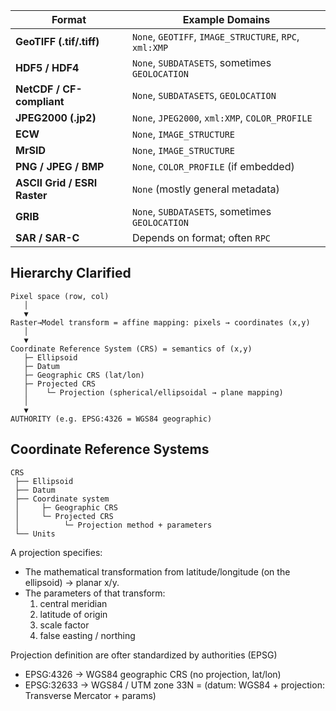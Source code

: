 | Format                       | Example Domains                                        |
| ---------------------------- | ------------------------------------------------------ |
| **GeoTIFF (.tif/.tiff)**     | `None`, `GEOTIFF`, `IMAGE_STRUCTURE`, `RPC`, `xml:XMP` |
| **HDF5 / HDF4**              | `None`, `SUBDATASETS`, sometimes `GEOLOCATION`         |
| **NetCDF / CF-compliant**    | `None`, `SUBDATASETS`, `GEOLOCATION`                   |
| **JPEG2000 (.jp2)**          | `None`, `JPEG2000`, `xml:XMP`, `COLOR_PROFILE`         |
| **ECW**                      | `None`, `IMAGE_STRUCTURE`                              |
| **MrSID**                    | `None`, `IMAGE_STRUCTURE`                              |
| **PNG / JPEG / BMP**         | `None`, `COLOR_PROFILE` (if embedded)                  |
| **ASCII Grid / ESRI Raster** | `None` (mostly general metadata)                       |
| **GRIB**                     | `None`, `SUBDATASETS`, sometimes `GEOLOCATION`         |
| **SAR / SAR-C**              | Depends on format; often `RPC`                         |


## Hierarchy Clarified

```
Pixel space (row, col)
   │
   ▼
Raster→Model transform = affine mapping: pixels → coordinates (x,y)
   │
   ▼
Coordinate Reference System (CRS) = semantics of (x,y)
   ├─ Ellipsoid
   ├─ Datum
   ├─ Geographic CRS (lat/lon)
   ├─ Projected CRS
   │    └─ Projection (spherical/ellipsoidal → plane mapping)
   │
   ▼
AUTHORITY (e.g. EPSG:4326 = WGS84 geographic)
```

## Coordinate Reference Systems 

```
CRS
 ├── Ellipsoid
 ├── Datum
 ├── Coordinate system
 │     ├─ Geographic CRS
 │     └─ Projected CRS
 │          └─ Projection method + parameters
 └── Units
```

A projection specifies:

 * The mathematical transformation from latitude/longitude (on the ellipsoid) → planar x/y.
 * The parameters of that transform:
    1. central meridian
    2. latitude of origin
    3. scale factor
    4. false easting / northing

Projection definition are ofter standardized by authorities (EPSG)

 * EPSG:4326 → WGS84 geographic CRS (no projection, lat/lon)
 * EPSG:32633 → WGS84 / UTM zone 33N = (datum: WGS84 + projection: Transverse Mercator + params)

